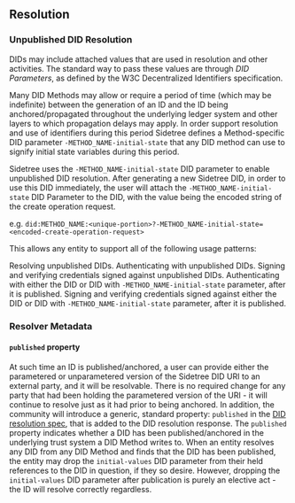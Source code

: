 

## Resolution


<!--
2. The `recovery_reveal_value` MUST be the value that corresponds to the currently valid _Recovery Commitment_ - if it DOES NOT, cease processing the operation and move to the next operation in the array.
    3. The included signature MUST a signature over the operation values that validates against the currently valid _Recovery Public Key_ - if it DOES NOT, cease processing the operation and move to the next operation in the array.
    4. With the reveal value and signature validated, persist the operation data within the implementation to hold this and future operational data, and retain the [_Initial Recovery Commitment_](#initial-recovery-commitment) and [_Initial Recovery Key](#initial-recovery-key) values from [_Anchor File Create Entries_](#anchor-file-create-entry) for use in validating a future Recovery operation.
-->

### Unpublished DID Resolution

DIDs may include attached values that are used in resolution and other activities. The standard way to pass these values are through _DID Parameters_, as defined by the W3C Decentralized Identifiers specification.

Many DID Methods may allow or require a period of time (which may be indefinite) between the generation of an ID and the ID being anchored/propagated throughout the underlying ledger system and other layers to which propagation delays may apply. In order support resolution and use of identifiers during this period Sidetree defines a Method-specific DID parameter `-METHOD_NAME-initial-state` that any DID method can use to signify initial state variables during this period.

Sidetree uses the `-METHOD_NAME-initial-state` DID parameter to enable unpublished DID resolution. After generating a new Sidetree DID, in order to use this DID immediately, the user will attach the `-METHOD_NAME-initial-state` DID Parameter to the DID, with the value being the encoded string of the create operation request.

e.g. `did:METHOD_NAME:<unique-portion>?-METHOD_NAME-initial-state=<encoded-create-operation-request>`

This allows any entity to support all of the following usage patterns:

Resolving unpublished DIDs.
Authenticating with unpublished DIDs.
Signing and verifying credentials signed against unpublished DIDs.
Authenticating with either the DID or DID with `-METHOD_NAME-initial-state` parameter, after it is published.
Signing and verifying credentials signed against either the DID or DID with `-METHOD_NAME-initial-state` parameter, after it is published.

### Resolver Metadata

#### `published` property

At such time an ID is published/anchored, a user can provide either the parametered or unparametered version of the Sidetree DID URI to an external party, and it will be resolvable. There is no required change for any party that had been holding the parametered version of the URI - it will continue to resolve just as it had prior to being anchored. In addition, the community will introduce a generic, standard property: `published` in the [DID resolution spec](https://w3c-ccg.github.io/did-resolution/#output-resolvermetadata), that is added to the DID resolution response. The `published` property indicates whether a DID has been published/anchored in the underlying trust system a DID Method writes to. When an entity resolves any DID from any DID Method and finds that the DID has been published, the entity may drop the `initial-values` DID parameter from their held references to the DID in question, if they so desire. However, dropping the `initial-values` DID parameter after publication is purely an elective act - the ID will resolve correctly regardless.
